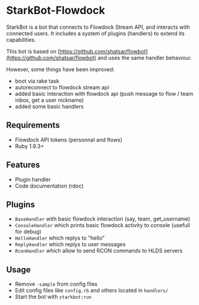 # StarkBot-Flowdock

StarkBot is a bot that connects to Flowdock Stream API, and interacts with connected users.
It includes a system of plugins (handlers) to extend its capabilities.

This bot is based on [https://github.com/shatsar/flowbot](https://github.com/shatsar/flowbot) and uses the same handler behaviour.

However, some things have been improved:
* boot via rake task
* autoreconnect to flowdock stream api
* added basic interaction with flowdock api (push message to flow / team inbox, get a user nickname)
* added some basic handlers

## Requirements

* Flowdock API tokens (personnal and flows)
* Ruby 1.9.3+

## Features

* Plugin handler 
* Code documentation (rdoc)

## Plugins

* `BaseHandler` with basic flowdock interaction (say, team, get_username)
* `ConsoleHandler` which prints basic flowdock activity to console (usefull for debug)
* `HelloHandler` which replys to "hello"
* `ReplyHandler` which replys to user messages
* `RconHandler` which allow to send RCON commands to HLDS servers

## Usage

* Remove `-sample` from config files
* Edit config files like `config.rb` and others located in `handlers/`
* Start the bot with `starkbot:run`
